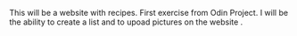 This will be a website with recipes.
First exercise from Odin Project.
I will be the ability to create a list
and to upoad pictures on the website .
